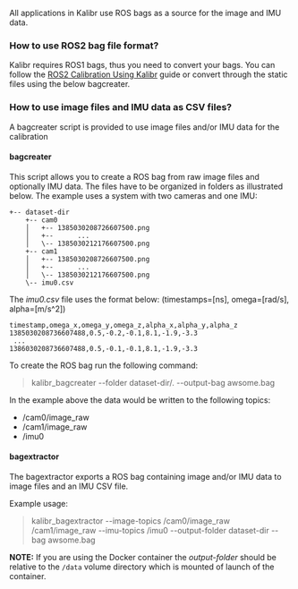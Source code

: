 All applications in Kalibr use ROS bags as a source for the image and IMU data.

### How to use ROS2 bag file format?
Kalibr requires ROS1 bags, thus you need to convert your bags.
You can follow the [ROS2 Calibration Using Kalibr](ROS2-Calibration-Using-Kalibr) guide or convert through the static files using the below bagcreater.

### How to use image files and IMU data as CSV files?
A bagcreater script is provided to use image files and/or IMU data for the calibration

#### bagcreater
This script allows you to create a ROS bag from raw image files and optionally IMU data. The files have to be organized in folders as illustrated below. The example uses a system with two cameras and one IMU:

```
+-- dataset-dir
    +-- cam0
    │   +-- 1385030208726607500.png
    │   +--      ...
    │   \-- 1385030212176607500.png
    +-- cam1
    │   +-- 1385030208726607500.png
    │   +--      ...
    │   \-- 1385030212176607500.png
    \-- imu0.csv
```
The *imu0.csv* file uses the format below: (timestamps=[ns], omega=[rad/s], alpha=[m/s^2])
```
timestamp,omega_x,omega_y,omega_z,alpha_x,alpha_y,alpha_z
1385030208736607488,0.5,-0.2,-0.1,8.1,-1.9,-3.3
 ...
1386030208736607488,0.5,-0.1,-0.1,8.1,-1.9,-3.3
```

To create the ROS bag run the following command:

> kalibr_bagcreater --folder dataset-dir/. --output-bag awsome.bag

In the example above the data would be written to the following topics:

* /cam0/image_raw
* /cam1/image_raw
* /imu0

#### bagextractor
The bagextractor exports a ROS bag containing image and/or IMU data to image files and an IMU CSV file.

Example usage:
> kalibr_bagextractor --image-topics /cam0/image_raw /cam1/image_raw --imu-topics /imu0 --output-folder dataset-dir --bag awsome.bag

**NOTE:** If you are using the Docker container the _output-folder_ should be relative to the `/data` volume directory which is mounted of launch of the container.
